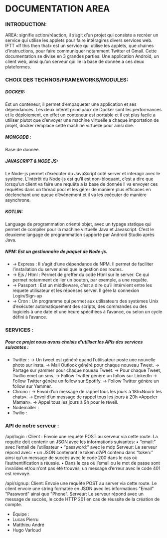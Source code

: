 <h1>DOCUMENTATION AREA</h1>

<h3>INTRODUCTION:</h3>
<p>
AREA: signifie action/réaction, il s’agit d’un projet qui consiste a recréer un service qui utilise les applets pour faire intéragires divers services web. IFTT «If this then that» est un service qui utilise les applets, que chaines d’instructions, pour faire communiquer notamment Twitter et Gmail.
Cette documentation se divise en 3 grandes parties: Une application Android, un client web, ainsi qu’un serveur qui lie la base de donnée a ces deux plateformes.</p>


<h3>CHOIX DES TECHNOS/FRAMEWORKS/MODULES:</h3>

<h5>DOCKER:</h5> <p>Est un conteneur, il permet d’empaqueter une application et ses dépendances. Les deux intérêt principaux de Docker sont les performances et le déploiement, en effet un conteneur est portable et il est plus facile a utiliser plutot que d’envoyer une machine virtuelle a chaque importation de projet, docker remplace cette machine virtuelle pour ainsi dire.</p>

<h5>MONGODB :</h5> <p>Base de donnée.</p>

<h5>JAVASCRIPT & NODE JS:</h5> <p>Le Node-js permet d’exécuter du JavaScript coté server et interagir avec le système. L’intérêt du Node-js est qu’il est non-bloquant, c’est a dire que lorsqu’un client va faire une requête a la base de donnée il va envoyer ces requêtes dans un thread pool et les gérer de manière plus efficaces en déclenchant une queue d’évènement et il va les exécuter de manière asynchrone.</p>

<h5>KOTLIN:</h5> <p>Language de programmation orienté objet, avec un typage statique qui permet de compiler pour la machine virtuelle Java et Javascript. C’est le deuxieme langage de programmation supporté par Android Studio après Java.</p>

<h5>NPM: Est un gestionnaire de paquet de Node-js.</h5>
<ul>
<li>→ Express : Il s’agit d’une dépendance de NPM. Il permet de faciliter l’installation du server ainsi que la gestion des routes.</li>

<li>→ Ejs / Html : Permet de greffer du code Html sur le server. Ce qui permet notamment de lier un bouton, par exemple, a une requête.</li>

<li>→ Passport : Est un middleware, c’est a dire qu’il intérvient entre les requete utilisateur et les réponses server. Il gère la connexion Login/Sign-up</li>

<li>→ Cron : Un programme qui permet aux utilisateurs des systèmes Unix d’exécuter automatiquement des scripts, des commandes ou des logiciels à une date et une heure spécifiées à l’avance, ou selon un cycle défini à l’avance.</li>
</ul>

<h3>SERVICES :</h3>

<h5>Pour ce projet nous avons choisis d’utiliser les APIs des services suivantes :</h5>

<ul>
<li>Twitter :
→ Un tweet est généré quand l’utilisateur poste une nouvelle photo sur insta.
→ Mail Outlook généré pour chaque nouveau Tweet.
→ Partage sur yammer pour chaque noueau Tweet.
→ Pour chaque Tweet, Twillio emet un sms.
→ Follow Twitter génère un follow sur LinkedIn
→ Follow Twitter génère un follow sur Spotify.
→ Follow Twitter génère un follow sur Yammer.</li>

<li>Chrono :
→ Envoi d’un message de rappel tous les jours à 18h«Nourir les chats».
→ Envoi d’un message de rappel tous les jours à 20h «Appeler Maman».
→ Appel tous les jours à 9h pour le réveil.</li>

<li>Nodemailer :
</li>
<li>Twilio :
</li>
</ul>

<h3>API de notre serveur :</h3>

<p>/api/login :
Client : Envoie une requête POST au serveur via cette route. La requête doit contenir un JSON avec les informations suivantes: 
    • “email:” avec l’email de l’utilisateur
    • “password:” avec le mdp
Serveur: Le serveur répond avec:
    • un JSON contenant le token d’API contenu dans “token:” ainsi qu’un message de succès avec le code 200 dans le cas où l’authentification a réussie.
    • Dans le cas où l’email ou le mot de passe sont invalides et/ou n’ont pas été trouvés, un message d’erreur avec le code 401 est renvoyé.</p>
<p>/api/signup:
Client: Envoie une requête POST au server via cette route. Le client envoie une string formatée en JSON avec les informations               "Email" "Password" ainsi que "Phone".
Serveur: Le serveur répond avec un message de succès, le code HTTP 201 en cas de réussite de la création de compte.

<ul>
<li>Équipe :</li>
<li>Lucas Pierru</li>
<li>Matthieu André</li>
<li>Hugo Varloud</li>
</ul>
